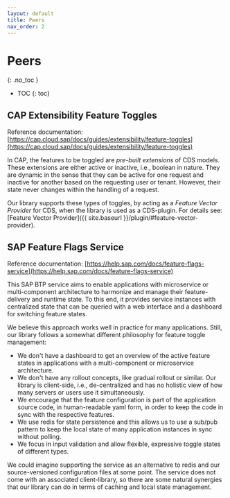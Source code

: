 ```yaml
---
layout: default
title: Peers
nav_order: 2
---
```


<!-- prettier-ignore-start -->
# Peers
{: .no_toc }
<!-- prettier-ignore-end -->

<!-- prettier-ignore -->
- TOC
{: toc}

## CAP Extensibility Feature Toggles

Reference documentation:
[https://cap.cloud.sap/docs/guides/extensibility/feature-toggles](https://cap.cloud.sap/docs/guides/extensibility/feature-toggles)

In CAP, the features to be toggled are _pre-built extensions_ of CDS models. These extensions are either active or
inactive, i.e., boolean in nature. They are dynamic in the sense that they can be active for one request and inactive
for another based on the requesting user or tenant. However, their state never changes within the handling of a
request.

Our library supports these types of toggles, by acting as a _Feature Vector Provider_ for CDS, when the library is used
as a CDS-plugin. For details see: [Feature Vector Provider]({{ site.baseurl }}/plugin/#feature-vector-provider).

## SAP Feature Flags Service

Reference documentation:
[https://help.sap.com/docs/feature-flags-service](https://help.sap.com/docs/feature-flags-service)

This SAP BTP service aims to enable applications with microservice or multi-component architecture to harmonize and
manage their feature-delivery and runtime state. To this end, it provides service instances with centralized state that
can be queried with a web interface and a dashboard for switching feature states.

We believe this approach works well in practice for many applications. Still, our library follows a somewhat different
philosophy for feature toggle management:

- We don't have a dashboard to get an overview of the active feature states in applications with a multi-component or
  microservice architecture.
- We don't have any rollout concepts, like gradual rollout or similar. Our library is client-side, i.e., de-centralized
  and has no holistic view of how many servers or users use it simultaneously.
- We encourage that the feature configuration is part of the application source code, in human-readable yaml form, in
  order to keep the code in sync with the respective features.
- We use redis for state persistence and this allows us to use a sub/pub pattern to keep the local state of many
  application instances in sync without polling.
- We focus in input validation and allow flexible, expressive toggle states of different types.

We could imagine supporting the service as an alternative to redis and our source-versioned configuration files at
some point. The service does not come with an associated client-library, so there are some natural synergies that our
library can do in terms of caching and local state management.
